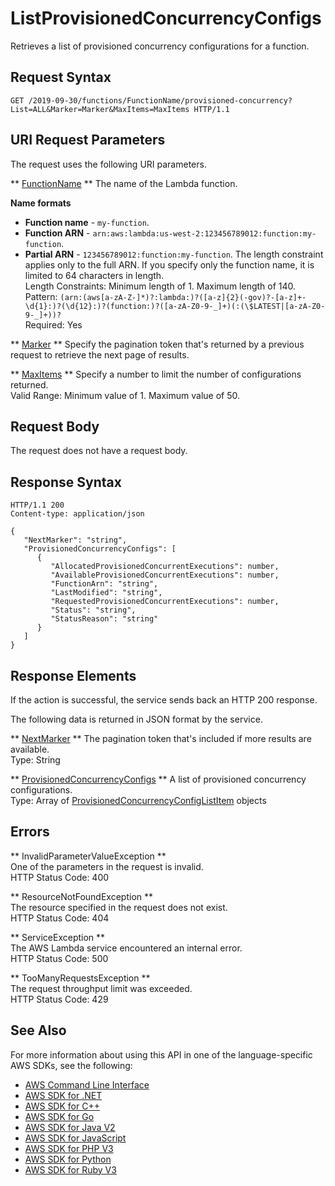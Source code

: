 # ListProvisionedConcurrencyConfigs<a name="API_ListProvisionedConcurrencyConfigs"></a>

Retrieves a list of provisioned concurrency configurations for a function\.

## Request Syntax<a name="API_ListProvisionedConcurrencyConfigs_RequestSyntax"></a>

```
GET /2019-09-30/functions/FunctionName/provisioned-concurrency?List=ALL&Marker=Marker&MaxItems=MaxItems HTTP/1.1
```

## URI Request Parameters<a name="API_ListProvisionedConcurrencyConfigs_RequestParameters"></a>

The request uses the following URI parameters\.

 ** [FunctionName](#API_ListProvisionedConcurrencyConfigs_RequestSyntax) **   <a name="SSS-ListProvisionedConcurrencyConfigs-request-FunctionName"></a>
The name of the Lambda function\.  

**Name formats**
+  **Function name** \- `my-function`\.
+  **Function ARN** \- `arn:aws:lambda:us-west-2:123456789012:function:my-function`\.
+  **Partial ARN** \- `123456789012:function:my-function`\.
The length constraint applies only to the full ARN\. If you specify only the function name, it is limited to 64 characters in length\.  
Length Constraints: Minimum length of 1\. Maximum length of 140\.  
Pattern: `(arn:(aws[a-zA-Z-]*)?:lambda:)?([a-z]{2}(-gov)?-[a-z]+-\d{1}:)?(\d{12}:)?(function:)?([a-zA-Z0-9-_]+)(:(\$LATEST|[a-zA-Z0-9-_]+))?`   
Required: Yes

 ** [Marker](#API_ListProvisionedConcurrencyConfigs_RequestSyntax) **   <a name="SSS-ListProvisionedConcurrencyConfigs-request-Marker"></a>
Specify the pagination token that's returned by a previous request to retrieve the next page of results\.

 ** [MaxItems](#API_ListProvisionedConcurrencyConfigs_RequestSyntax) **   <a name="SSS-ListProvisionedConcurrencyConfigs-request-MaxItems"></a>
Specify a number to limit the number of configurations returned\.  
Valid Range: Minimum value of 1\. Maximum value of 50\.

## Request Body<a name="API_ListProvisionedConcurrencyConfigs_RequestBody"></a>

The request does not have a request body\.

## Response Syntax<a name="API_ListProvisionedConcurrencyConfigs_ResponseSyntax"></a>

```
HTTP/1.1 200
Content-type: application/json

{
   "NextMarker": "string",
   "ProvisionedConcurrencyConfigs": [ 
      { 
         "AllocatedProvisionedConcurrentExecutions": number,
         "AvailableProvisionedConcurrentExecutions": number,
         "FunctionArn": "string",
         "LastModified": "string",
         "RequestedProvisionedConcurrentExecutions": number,
         "Status": "string",
         "StatusReason": "string"
      }
   ]
}
```

## Response Elements<a name="API_ListProvisionedConcurrencyConfigs_ResponseElements"></a>

If the action is successful, the service sends back an HTTP 200 response\.

The following data is returned in JSON format by the service\.

 ** [NextMarker](#API_ListProvisionedConcurrencyConfigs_ResponseSyntax) **   <a name="SSS-ListProvisionedConcurrencyConfigs-response-NextMarker"></a>
The pagination token that's included if more results are available\.  
Type: String

 ** [ProvisionedConcurrencyConfigs](#API_ListProvisionedConcurrencyConfigs_ResponseSyntax) **   <a name="SSS-ListProvisionedConcurrencyConfigs-response-ProvisionedConcurrencyConfigs"></a>
A list of provisioned concurrency configurations\.  
Type: Array of [ProvisionedConcurrencyConfigListItem](API_ProvisionedConcurrencyConfigListItem.md) objects

## Errors<a name="API_ListProvisionedConcurrencyConfigs_Errors"></a>

 ** InvalidParameterValueException **   
One of the parameters in the request is invalid\.  
HTTP Status Code: 400

 ** ResourceNotFoundException **   
The resource specified in the request does not exist\.  
HTTP Status Code: 404

 ** ServiceException **   
The AWS Lambda service encountered an internal error\.  
HTTP Status Code: 500

 ** TooManyRequestsException **   
The request throughput limit was exceeded\.  
HTTP Status Code: 429

## See Also<a name="API_ListProvisionedConcurrencyConfigs_SeeAlso"></a>

For more information about using this API in one of the language\-specific AWS SDKs, see the following:
+  [AWS Command Line Interface](https://docs.aws.amazon.com/goto/aws-cli/lambda-2015-03-31/ListProvisionedConcurrencyConfigs) 
+  [AWS SDK for \.NET](https://docs.aws.amazon.com/goto/DotNetSDKV3/lambda-2015-03-31/ListProvisionedConcurrencyConfigs) 
+  [AWS SDK for C\+\+](https://docs.aws.amazon.com/goto/SdkForCpp/lambda-2015-03-31/ListProvisionedConcurrencyConfigs) 
+  [AWS SDK for Go](https://docs.aws.amazon.com/goto/SdkForGoV1/lambda-2015-03-31/ListProvisionedConcurrencyConfigs) 
+  [AWS SDK for Java V2](https://docs.aws.amazon.com/goto/SdkForJavaV2/lambda-2015-03-31/ListProvisionedConcurrencyConfigs) 
+  [AWS SDK for JavaScript](https://docs.aws.amazon.com/goto/AWSJavaScriptSDK/lambda-2015-03-31/ListProvisionedConcurrencyConfigs) 
+  [AWS SDK for PHP V3](https://docs.aws.amazon.com/goto/SdkForPHPV3/lambda-2015-03-31/ListProvisionedConcurrencyConfigs) 
+  [AWS SDK for Python](https://docs.aws.amazon.com/goto/boto3/lambda-2015-03-31/ListProvisionedConcurrencyConfigs) 
+  [AWS SDK for Ruby V3](https://docs.aws.amazon.com/goto/SdkForRubyV3/lambda-2015-03-31/ListProvisionedConcurrencyConfigs) 